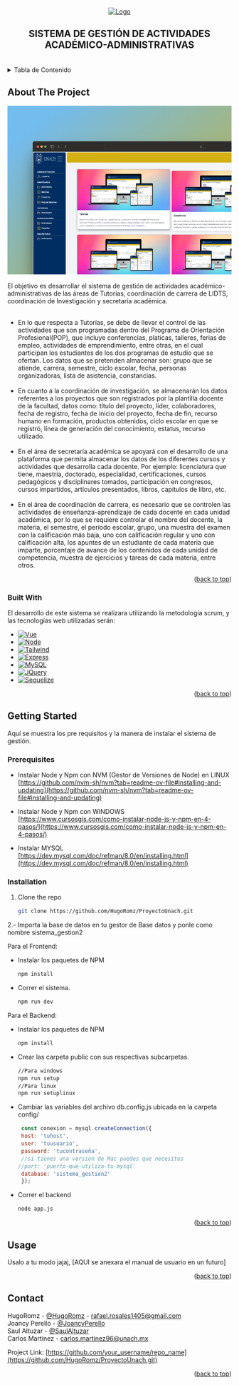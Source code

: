 
<a name="readme-top"></a>

<!-- PROJECT LOGO -->
<br />
<div align="center">
  <a href="https://github.com/othneildrew/Best-README-Template">
    <img src="https://es.catalat.org/wp-content/uploads/2019/09/universidad-autonoma-de-chiapas.png" alt="Logo" width="200" height="200">
  </a>

  <h2 align="center">SISTEMA DE GESTIÓN DE ACTIVIDADES ACADÉMICO-ADMINISTRATIVAS</h2>
  <br>
</div>



<!-- TABLE OF CONTENTS -->
<details>
  <summary>Tabla de Contenido</summary>
  <ol>
    <li>
      <a href="#about-the-project">Acerca del Proyecto</a>
      <ul>
        <li><a href="#built-with">Construido con</a></li>
      </ul>
    </li>
    <li>
      <a href="#getting-started">Getting Started</a>
      <ul>
        <li><a href="#prerequisites">Pre requisitos</a></li>
        <li><a href="#installation">Instalación</a></li>
      </ul>
    </li>
    <li><a href="#usage">¿Como usar?</a></li>
    <li><a href="#contact">Contact</a></li>

  </ol>
</details>



<!-- ABOUT THE PROJECT -->
## About The Project

[![Product Name Screen Shot][product-screenshot]](https://example.com)

El objetivo es desarrollar el sistema de gestión de actividades académico-administrativas de las áreas de Tutorías, coordinación de carrera de LIDTS, coordinación de Investigación y secretaría académica.
<br><br>
*  En lo que respecta a Tutorías, se debe de llevar el control de las actividades que son programadas dentro del Programa de Orientación Profesional(POP), que incluye conferencias, platicas, talleres, ferias de empleo, actividades de emprendimiento, entre otras, en el cual participan los estudiantes de los dos programas de estudio que se ofertan. Los datos que se pretenden almacenar son: grupo que se atiende, carrera, semestre, ciclo escolar, fecha, personas organizadoras, lista de asistencia, constancias.
<br><br>
*  En cuanto a la coordinación de investigación, se almacenarán los datos referentes a los proyectos que son registrados por la plantilla docente de la facultad, datos como: título del proyecto, líder, colaboradores, fecha de registro, fecha de inicio del proyecto, fecha de fin, recurso humano en formación, productos obtenidos, ciclo escolar en que se registró, línea de generación del conocimiento, estatus, recurso utilizado.
<br><br>
*  En el área de secretaría académica se apoyará con el desarrollo de una plataforma que permita almacenar los datos de los diferentes cursos y actividades que desarrolla cada docente. Por ejemplo: licenciatura que tiene, maestría, doctorado, especialidad, certificaciones, cursos pedagógicos y disciplinares tomados, participación en congresos, cursos impartidos, artículos presentados, libros, capítulos de libro, etc.
<br><br>
*  En el área de coordinación de carrera, es necesario que se controlen las actividades de enseñanza-aprendizaje de cada docente en cada unidad académica, por lo que se requiere controlar el nombre del docente, la materia, el semestre, el período escolar, grupo, una muestra del examen con la calificación más baja, uno con calificación regular y uno con calificación alta, los apuntes de un estudiante de cada materia que imparte, porcentaje de avance de los contenidos de cada unidad de competencia, muestra de ejercicios y tareas de cada materia, entre otros. 

<p align="right">(<a href="#readme-top">back to top</a>)</p>



### Built With

El desarrollo de este sistema se realizara utilizando la metodología scrum, y las tecnologías web utilizadas serán:
* [![Vue][Vue.js]][Vue-url]
* [![Node][nodejs.com]][nodejs-url]
* [![Tailwind][Tailwind.css]][Tailwind-url]
* [![Express][Express.com]][Express-url]
* [![MySQL][mysql.com]][mnysql-url]
* [![JQuery][JQuery.com]][JQuery-url]
* [![Sequelize][sequelize.com]][sequelize-url]


<p align="right">(<a href="#readme-top">back to top</a>)</p>



<!-- GETTING STARTED -->
## Getting Started

Aquí se muestra los pre requisitos y la manera de instalar el sistema de gestión.

### Prerequisites

* Instalar Node y Npm con NVM (Gestor de Versiones de Node) en LINUX
  <br>
 [https://github.com/nvm-sh/nvm?tab=readme-ov-file#installing-and-updating](https://github.com/nvm-sh/nvm?tab=readme-ov-file#installing-and-updating)

* Instalar Node y Npm con WINDOWS
  <br>
 [https://www.cursosgis.com/como-instalar-node-js-y-npm-en-4-pasos/](https://www.cursosgis.com/como-instalar-node-js-y-npm-en-4-pasos/)

* Instalar MYSQL
  <br>
 [https://dev.mysql.com/doc/refman/8.0/en/installing.html](https://dev.mysql.com/doc/refman/8.0/en/installing.html)



### Installation

1. Clone the repo
   ```sh
   git clone https://github.com/HugoRomz/ProyectoUnach.git
   ```

2.- Importa la base de datos en tu gestor de Base datos y ponle como nombre sistema_gestion2

Para el Frontend:
* Instalar los paquetes de NPM
   ```sh
   npm install
   ```
* Correr el sistema.
   ```sh
   npm run dev
   ```

Para el Backend:
* Instalar los paquetes de NPM
   ```sh
   npm install
   ```
* Crear las carpeta public con sus respectivas subcarpetas.
   ```sh
   //Para windows
   npm run setup
   //Para linux
   npm run setuplinux
   ```
* Cambiar las variables del archivo db.config.js ubicada en la carpeta config/
   ```js
    const conexion = mysql.createConnection({
    host: 'tuhost',
    user: 'tuusuario',
    password: 'tucontraseña',
    //si tienes una version de Mac puedes que necesites
   //port: 'puerto-que-utiliza-tu-mysql'
    database: 'sistema_gestion2'
    });
   ```
* Correr el backend
   ```sh
   node app.js
   ```
<p align="right">(<a href="#readme-top">back to top</a>)</p>



<!-- USAGE EXAMPLES -->
## Usage

Usalo a tu modo jajaj, [AQUI se anexara el manual de usuario en un futuro]


<p align="right">(<a href="#readme-top">back to top</a>)</p>


<!-- CONTACT -->
## Contact

HugoRomz - [@HugoRomz](www.linkedin.com/in/hugo-rafael-rosales-meléndez-581303193) - rafael.rosales1405@gmail.com
<br>
Joancy Perello - [@JoancyPerello](https://www.linkedin.com/in/joancy-perello-b5b420268)
<br>
Saul Altuzar - [@SaulAltuzar](https://www.facebook.com/profile.php?id=100003588176765)
<br>
Carlos Martinez - carlos.martinez96@unach.mx

Project Link: [https://github.com/your_username/repo_name](https://github.com/HugoRomz/ProyectoUnach.git)

<p align="right">(<a href="#readme-top">back to top</a>)</p>


<!-- MARKDOWN LINKS & IMAGES -->
<!-- https://www.markdownguide.org/basic-syntax/#reference-style-links -->
[product-screenshot]: system.png
[Vue.js]: https://img.shields.io/badge/Vue.js-35495E?style=for-the-badge&logo=vuedotjs&logoColor=4FC08D
[Vue-url]: https://vuejs.org/
[Tailwind.css]: https://img.shields.io/badge/Tailwind_CSS-38B2AC?style=for-the-badge&logo=tailwind-css&logoColor=white
[Tailwind-url]: https://tailwindcss.com/
[JQuery.com]: https://img.shields.io/badge/jQuery-0769AD?style=for-the-badge&logo=jquery&logoColor=white
[JQuery-url]: https://jquery.com 
[mysql.com]: https://img.shields.io/badge/MySQL-00000F?style=for-the-badge&logo=mysql&logoColor=white
[mnysql-url]: https://www.mysql.com/
[sequelize.com]: https://img.shields.io/badge/sequelize-323330?style=for-the-badge&logo=sequelize&logoColor=blue
[sequelize-url]: https://sequelize.org/
[nodejs.com]: https://img.shields.io/badge/Node.js-43853D?style=for-the-badge&logo=node.js&logoColor=white
[nodejs-url]: https://nodejs.org/
[Express.com]: https://img.shields.io/badge/Express.js-404D59?style=for-the-badge
[Express-url]: https://expressjs.com/

	


